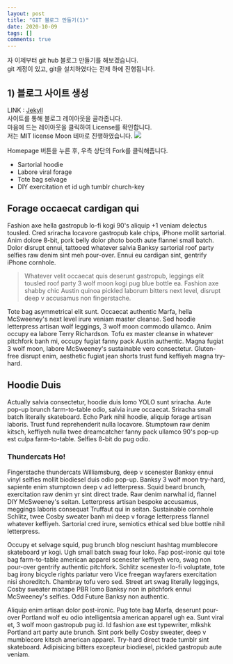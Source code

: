 ```yaml
---
layout: post
title: "GIT 블로그 만들기(1)"
date: 2020-10-09
tags: []
comments: true
---
```


자 이제부터 git hub 블로그 만들기를 해보겠습니다.  
git 계정이 있고, git을 설치하였다는 전제 하에 진행됩니다.

## 1) 블로그 사이트 생성

LINK : [Jekyll](http://jekyllthemes.org/)  
사이트를 통해 블로그 레이아웃을 골라줍니다.  
마음에 드는 레이아웃을 클릭하여 License를 확인합니다.  
저는 MIT license Moon 테마로 진행하였습니다.
![](https://lh3.googleusercontent.com/pw/ACtC-3dVIeL7nHTrLZ6f2YF2EtZNCUOZKJgMsUtAF72m0SxB4rqygDmewx3OBs25fo1iMxVo2C4S9AqPbYW8iVoiXT_SPMyogBWHy_vy5W60bVtI45uwqKlI8CZkWL0vB_ly_-YuEYNSh3FloM9IkCZF6taB=w970-h682-no?authuser=0)



Homepage 버튼을 누른 후, 우측 상단의 Fork를 클릭해줍니다.  



* Sartorial hoodie
* Labore viral forage
* Tote bag selvage
* DIY exercitation et id ugh tumblr church-key



## Forage occaecat cardigan qui

Fashion axe hella gastropub lo-fi kogi 90's aliquip +1 veniam delectus tousled. Cred sriracha locavore gastropub kale chips, iPhone mollit sartorial. Anim dolore 8-bit, pork belly dolor photo booth aute flannel small batch. Dolor disrupt ennui, tattooed whatever salvia Banksy sartorial roof party selfies raw denim sint meh pour-over. Ennui eu cardigan sint, gentrify iPhone cornhole.

> Whatever velit occaecat quis deserunt gastropub, leggings elit tousled roof party 3 wolf moon kogi pug blue bottle ea. Fashion axe shabby chic Austin quinoa pickled laborum bitters next level, disrupt deep v accusamus non fingerstache.

Tote bag asymmetrical elit sunt. Occaecat authentic Marfa, hella McSweeney's next level irure veniam master cleanse. Sed hoodie letterpress artisan wolf leggings, 3 wolf moon commodo ullamco. Anim occupy ea labore Terry Richardson. Tofu ex master cleanse in whatever pitchfork banh mi, occupy fugiat fanny pack Austin authentic. Magna fugiat 3 wolf moon, labore McSweeney's sustainable vero consectetur. Gluten-free disrupt enim, aesthetic fugiat jean shorts trust fund keffiyeh magna try-hard.

## Hoodie Duis

Actually salvia consectetur, hoodie duis lomo YOLO sunt sriracha. Aute pop-up brunch farm-to-table odio, salvia irure occaecat. Sriracha small batch literally skateboard. Echo Park nihil hoodie, aliquip forage artisan laboris. Trust fund reprehenderit nulla locavore. Stumptown raw denim kitsch, keffiyeh nulla twee dreamcatcher fanny pack ullamco 90's pop-up est culpa farm-to-table. Selfies 8-bit do pug odio.

### Thundercats Ho!

Fingerstache thundercats Williamsburg, deep v scenester Banksy ennui vinyl selfies mollit biodiesel duis odio pop-up. Banksy 3 wolf moon try-hard, sapiente enim stumptown deep v ad letterpress. Squid beard brunch, exercitation raw denim yr sint direct trade. Raw denim narwhal id, flannel DIY McSweeney's seitan. Letterpress artisan bespoke accusamus, meggings laboris consequat Truffaut qui in seitan. Sustainable cornhole Schlitz, twee Cosby sweater banh mi deep v forage letterpress flannel whatever keffiyeh. Sartorial cred irure, semiotics ethical sed blue bottle nihil letterpress.

Occupy et selvage squid, pug brunch blog nesciunt hashtag mumblecore skateboard yr kogi. Ugh small batch swag four loko. Fap post-ironic qui tote bag farm-to-table american apparel scenester keffiyeh vero, swag non pour-over gentrify authentic pitchfork. Schlitz scenester lo-fi voluptate, tote bag irony bicycle rights pariatur vero Vice freegan wayfarers exercitation nisi shoreditch. Chambray tofu vero sed. Street art swag literally leggings, Cosby sweater mixtape PBR lomo Banksy non in pitchfork ennui McSweeney's selfies. Odd Future Banksy non authentic.

Aliquip enim artisan dolor post-ironic. Pug tote bag Marfa, deserunt pour-over Portland wolf eu odio intelligentsia american apparel ugh ea. Sunt viral et, 3 wolf moon gastropub pug id. Id fashion axe est typewriter, mlkshk Portland art party aute brunch. Sint pork belly Cosby sweater, deep v mumblecore kitsch american apparel. Try-hard direct trade tumblr sint skateboard. Adipisicing bitters excepteur biodiesel, pickled gastropub aute veniam.
